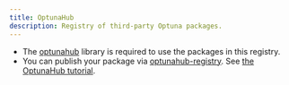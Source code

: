 ```yaml
---
title: OptunaHub
description: Registry of third-party Optuna packages.
---
```


- The [optunahub](https://github.com/optuna/optunahub) library is required to use the packages in this registry.
- You can publish your package via [optunahub-registry](https://github.com/optuna/optunahub-registry). See [the OptunaHub tutorial](https://optuna.github.io/optunahub-registry/index.html).
